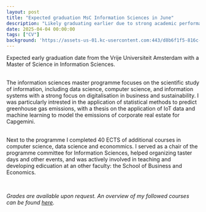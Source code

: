 ```yaml
---
layout: post
title: "Expected graduation MsC Information Sciences in June"
description: "Likely graduating earlier due to strong academic performance"
date: 2025-04-04 00:00:00
tags: ["CV"]
background: 'https://assets-us-01.kc-usercontent.com:443/d8b6f1f5-816c-005b-1dc1-e363dd7ce9a5/083a74bc-353d-47fc-b170-8af0b9cb6638/1Z2A0367.jpg?w=1250&h=600&fit=clip&rect=0,512,4757,2284'
---
```


Expected early graduation date from the Vrije Universiteit Amsterdam with a Master of Science in Information Sciences. <br><br>

The information sciences master programme focuses on the scientific study of information, including data science, computer science, and information systems with a strong focus on digitalisation in business and sustainability. I was particularly intrested in the application of statistical methods to predict greenhouse gas emissions, with a thesis on the application of IoT data and machine learning to model the emissions of corporate real estate for Capgemini. <br><br>

Next to the programme I completed 40 ECTS of additional courses in computer science, data science and econommics. I served as a chair of the programme committee for Information Sciences, helped organizing taster days and other events, and was actively involved in teaching and developing edicuation at an other faculty: the School of Business and Economics. 

<br>

<i>Grades are available upon request. An overview of my followed courses can be found <a href="{{ '/2025/01/30/followed-vu-courses.html' | prepend: site.baseurl | replace: '//', '/' }}">here</a>.</i>


